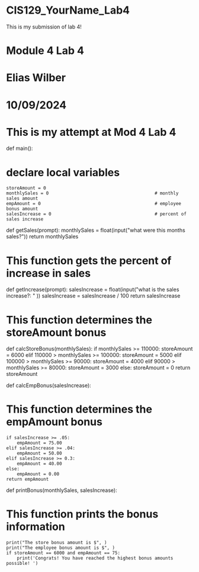 # CIS129_YourName_Lab4
This is my submission of lab 4!

# Module 4 Lab 4
# Elias Wilber
# 10/09/2024
# This is my attempt at Mod 4 Lab 4


def main():

# declare local variables

    storeAmount = 0
    monthlySales = 0                                        # monthly sales amount
    empAmount = 0                                           # employee bonus amount
    salesIncrease = 0                                       # percent of sales increase

def getSales(prompt):
    monthlySales = float(input("what were this months sales?"))
    return monthlySales

# This function gets the percent of increase in sales

def getIncrease(prompt):
    salesIncrease = float(input("what is the sales increase?: " ))
    salesIncrease = salesIncrease / 100
    return salesIncrease

# This function determines the storeAmount bonus


def calcStoreBonus(monthlySales):
    if monthlySales >= 110000:
        storeAmount = 6000
    elif 110000 > monthlySales >= 100000:
        storeAmount = 5000
    elif 100000 > monthlySales >= 90000:
        storeAmount = 4000
    elif 90000 > monthlySales >= 80000:
        storeAmount = 3000
    else:
        storeAmount = 0
    return storeAmount

def calcEmpBonus(salesIncrease):

# This function determines the empAmount bonus

    if salesIncrease >= .05:
        empAmount = 75.00
    elif salesIncrease >= .04:
        empAmount = 50.00
    elif salesIncrease >= 0.3:
        empAmount = 40.00
    else:
        empAmount = 0.00
    return empAmount

def printBonus(monthlySales, salesIncrease):
    
# This function prints the bonus information

    print("The store bonus amount is $", )
    print("The employee bonus amount is $", )
    if storeAmount == 6000 and empAmount == 75:
        print('Congrats! You have reached the highest bonus amounts possible! ')
